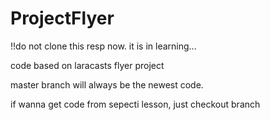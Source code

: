 # ProjectFlyer
!!do not clone this resp now. it is in learning...

code based on laracasts flyer project

master branch will always be the newest code.

if wanna get code from sepecti lesson, just checkout branch
